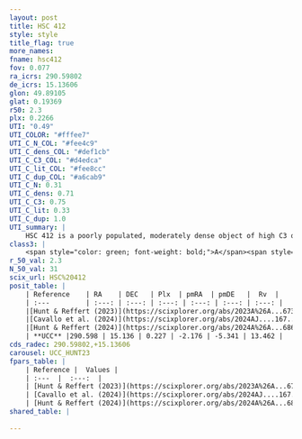 ```yaml
---
layout: post
title: HSC 412
style: style
title_flag: true
more_names: 
fname: hsc412
fov: 0.077
ra_icrs: 290.59802
de_icrs: 15.13606
glon: 49.89105
glat: 0.19369
r50: 2.3
plx: 0.2266
UTI: "0.49"
UTI_COLOR: "#fffee7"
UTI_C_N_COL: "#fee4c9"
UTI_C_dens_COL: "#def1cb"
UTI_C_C3_COL: "#d4edca"
UTI_C_lit_COL: "#fee8cc"
UTI_C_dup_COL: "#a6cab9"
UTI_C_N: 0.31
UTI_C_dens: 0.71
UTI_C_C3: 0.75
UTI_C_lit: 0.33
UTI_C_dup: 1.0
UTI_summary: |
    HSC 412 is a poorly populated, moderately dense object of high C3 quality. It was recently reported in the literature.
class3: |
    <span style="color: green; font-weight: bold;">A</span><span style="color: #FFC300; font-weight: bold;">B</span>
r_50_val: 2.3
N_50_val: 31
scix_url: HSC%20412
posit_table: |
    | Reference    | RA    | DEC   | Plx  | pmRA  | pmDE   |  Rv  |
    | :---         | :---: | :---: | :---: | :---: | :---: | :---: |
    |[Hunt & Reffert (2023)](https://scixplorer.org/abs/2023A%26A...673A.114H) | 290.596 | 15.14 | 0.231 | -2.173 | -5.335 | -- |
    |[Cavallo et al. (2024)](https://scixplorer.org/abs/2024AJ....167...12C) | 290.594 | 15.149 | 0.237 | -- | -- | -- |
    |[Hunt & Reffert (2024)](https://scixplorer.org/abs/2024A%26A...686A..42H) | 290.596 | 15.14 | 0.231 | -2.173 | -5.335 | -- |
    | **UCC** |290.598 | 15.136 | 0.227 | -2.176 | -5.341 | 13.462 | 
cds_radec: 290.59802,+15.13606
carousel: UCC_HUNT23
fpars_table: |
    | Reference |  Values |
    | :---  |  :---:  |
    | [Hunt & Reffert (2023)](https://scixplorer.org/abs/2023A%26A...673A.114H) | `AV50=6.234, diffAV50=2.186, MOD50=12.988, logAge50=7.04` |
    | [Cavallo et al. (2024)](https://scixplorer.org/abs/2024AJ....167...12C) | `AV50=5.21, dMod50=13.81, logAge50=6.85, [Fe/H]50=0.0` |
    | [Hunt & Reffert (2024)](https://scixplorer.org/abs/2024A%26A...686A..42H) | `MassJ=1657.08` |
shared_table: |
    
---
```

